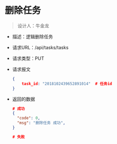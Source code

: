 # 删除任务

> 设计人：牛金龙



- 描述：逻辑删除任务

- 请求URL：/api/tasks/tasks

- 请求类型：PUT

- 请求报文

  ```json
  {
      task_id: "2018102439652891014"  # 任务id
  }
  ```

- 返回的数据

  ```json
  # 成功
  {
    "code": 0,
    "msg": "删除任务 成功",
  }
  
  # 失败
  ```


